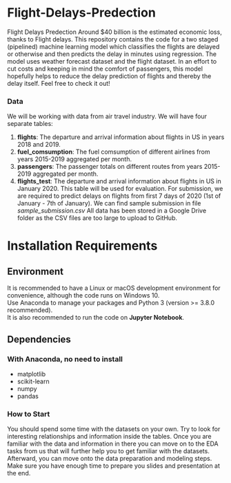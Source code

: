 # Flight-Delays-Predection
Flight Delays Predection
Around $40 billion is the estimated economic loss, thanks to Flight delays. This repository contains the code for a two staged (pipelined) machine learning model which classifies the flights are delayed or otherwise and then predicts the delay in minutes using regression. The model uses weather forecast dataset and the flight dataset.
In an effort to cut costs and keeping in mind the comfort of passengers, this model hopefully helps to reduce the delay prediction of flights and thereby the delay itself. Feel free to check it out!
### Data
We will be working with data from air travel industry. We will have four separate tables:
1. **flights**: The departure and arrival information about flights in US in years 2018 and 2019.
2. **fuel_comsumption**: The fuel comsumption of different airlines from years 2015-2019 aggregated per month.
3. **passengers**: The passenger totals on different routes from years 2015-2019 aggregated per month.
5. **flights_test**: The departure and arrival information about flights in US in January 2020. This table will be used for evaluation. For submission, we are required to predict delays on flights from first 7 days of 2020 (1st of January - 7th of January). We can find sample submission in file _sample_submission.csv_
All data has been stored in a Google Drive folder as the CSV files are too large to upload to GitHub.
# Installation Requirements
## Environment
It is recommended to have a Linux or macOS development environment for convenience, although the code runs on Windows 10. <br>
Use Anaconda to manage your packages and Python 3 (version >= 3.8.0 recommended). <br>
It is also recommended to run the code on <strong>Jupyter Notebook</strong>.

## Dependencies
### With Anaconda, no need to install
- matplotlib
- scikit-learn
- numpy
- pandas
### How to Start

You should spend some time with the datasets on your own. Try to look for interesting relationships and information inside the tables. Once you are familiar with the data and information in there you can move on to the EDA tasks from us that will further help you to get familiar with the datasets. Afterward, you can move onto the data preparation and modeling steps. Make sure you have enough time to prepare you slides and presentation at the end.
